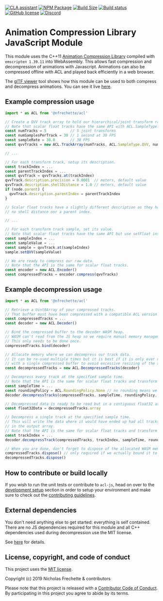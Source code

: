 [![CLA assistant](https://cla-assistant.io/readme/badge/nfrechette/acl-js)](https://cla-assistant.io/nfrechette/acl-js)
[![NPM Package](https://img.shields.io/npm/v/@nfrechette/acl)](https://www.npmjs.com/package/@nfrechette/acl)
[![Build Size](https://img.shields.io/bundlephobia/minzip/@nfrechette/acl)](https://bundlephobia.com/result?p=@nfrechette/acl)
[![Build status](https://github.com/nfrechette/acl-js/workflows/build/badge.svg)](https://github.com/nfrechette/acl-js/actions)
[![GitHub license](https://img.shields.io/badge/license-MIT-blue.svg)](https://raw.githubusercontent.com/nfrechette/acl-js/master/LICENSE)
[![Discord](https://img.shields.io/discord/691048241864769647?label=discord)](https://discord.gg/UERt4bS)

# Animation Compression Library JavaScript Module

This module uses the C++11 [Animation Compression Library](https://github.com/nfrechette/acl) compiled with `emscripten 1.39.11` into WebAssembly. This allows fast compression and decompression of animations with Javascript. Animations can also be compressed offline with ACL and played back efficiently in a web browser.

The [glTF viewer](./tools/gltf_viewer) tool shows how this module can be used to both compress and decompress animations. You can see it live [here](https://nfrechette.github.io/acl_viewer/).

## Example compression usage

```js
import * as ACL from '@nfrechette/acl'

// Create a QVV track array to hold our hierarchical/joint transform raw data.
// Note that scalar float tracks have the same API with ACL.SampleType.Float instead.
const numTracks = 5           // 5 joint transforms
const numSamplesPerTrack = 30 // 1 second at 30 FPS
const sampleRate = 30.0       // 30 FPS
const qvvTracks = new ACL.TrackArray(numTracks, ACL.SampleType.QVV, numSamplesPerTrack, sampleRate);

// ...

// For each transform track, setup its description.
const trackIndex = ...
const parentTrackIndex = ...
const qvvTrack = qvvTracks.at(trackIndex)
qvvTrack.description.precision = 0.0001  // meters, default value
qvvTrack.description.shellDistance = 1.0 // meters, default value
if (node.parent) {
  qvvTrack.description.parentIndex = parentTrackIndex
}

// Scalar float tracks have a slightly different description as they have
// no shell distance nor a parent index.

// ...

// For each transform track sample, set its value.
// Note that scalar float tracks have the same API but use setFloat instead.
const sampleIndex = ...
const sampleValue = ...
const sample = qvvTrack.at(sampleIndex)
sample.setQVV(sampleValue)

// We are ready to compress our raw data.
// Note that the API is the same for scalar float tracks.
const encoder = new ACL.Encoder()
const compressedTracks = encoder.compress(qvvTracks)
```

## Example decompression usage

```js
import * as ACL from '@nfrechette/acl'

// Retrieve a Uint8Array of your compressed tracks.
// That buffer must have been compressed with a compatible ACL version (JS or otherwise).
const compressedTracks = ...
const decoder = new ACL.Decoder()

// Bind the compressed buffer to the decoder WASM heap.
// WASM can't read from the JS heap so we require manual memory management.
// This only needs to be done once.
compressedTracks.bind(decoder)

// Allocate memory where we can decompress our track data.
// It can be re-used multiple times but it is best if it is only ever used
// with a single compressed buffer to avoid excessive resizing of the allocated memory.
const decompressedTracks = new ACL.DecompressedTracks(decoder)

// Decompress every track at the specified sample time.
// Note that the API is the same for scalar float tracks and transform tracks.
const sampleTime = ...
const roundingPolicy = ACL.RoundingPolicy.None // no rounding means we interpolate between keys
decoder.decompressTracks(compressedTracks, sampleTime, roundingPolicy, decompressedTracks)

// Decompressed data is ready to be read but in a contiguous float32 array
const float32Data = decompressedTracks.array

// Decompress a single track at the specified sample time.
// This will write the data where it would have ended up had all tracks been decompressed
// in the output array.
// Note that the API is the same for scalar float tracks and transform tracks.
const trackIndex = ...
decoder.decompressTrack(compressedTracks, trackIndex, sampleTime, roundingPolicy, decompressedTracks)

// When you are done, don't forget to dispose of the allocated WASM memory
compressedTracks.dispose() // only required if we actually bound it to a decoder
decompressedTracks.dispose()
```

## How to contribute or build locally

If you wish to run the unit tests or contribute to `acl-js`, head on over to the [development setup](./docs/development_setup.md) section in order to setup your environment and make sure to check out the [contributing guidelines](CONTRIBUTING.md).

## External dependencies

You don't need anything else to get started: everything is self contained. There are no JS dependencies required for this module and all C++ dependencies used during decompression use the MIT license.

See [here](./external) for details.

## License, copyright, and code of conduct

This project uses the [MIT license](LICENSE).

Copyright (c) 2019 Nicholas Frechette & contributors

Please note that this project is released with a [Contributor Code of Conduct](CODE_OF_CONDUCT.md). By participating in this project you agree to abide by its terms.
